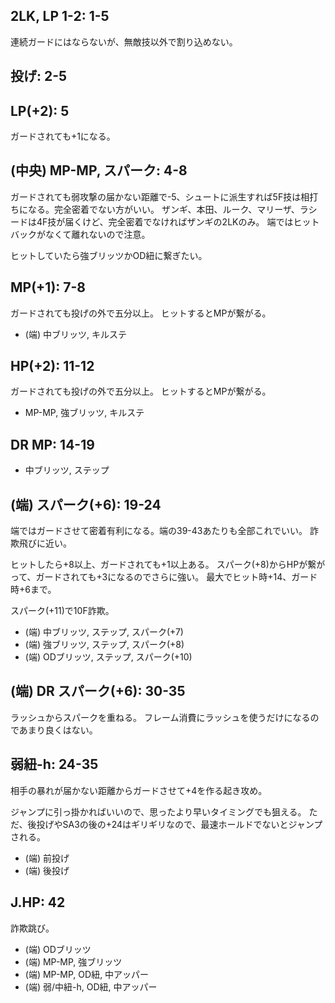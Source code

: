 ## 2LK, LP 1-2: 1-5

連続ガードにはならないが、無敵技以外で割り込めない。

## 投げ: 2-5

## LP(+2): 5

ガードされても+1になる。

## (中央) MP-MP, スパーク: 4-8

ガードされても弱攻撃の届かない距離で-5、シュートに派生すれば5F技は相打ちになる。完全密着でない方がいい。
ザンギ、本田、ルーク、マリーザ、ラシードは4F技が届くけど、完全密着でなければザンギの2LKのみ。
端ではヒットバックがなくて離れないので注意。

ヒットしていたら強ブリッツかOD紐に繋ぎたい。

## MP(+1): 7-8

ガードされても投げの外で五分以上。
ヒットするとMPが繋がる。

- (端) 中ブリッツ, キルステ

## HP(+2): 11-12

ガードされても投げの外で五分以上。
ヒットするとMPが繋がる。

- MP-MP, 強ブリッツ, キルステ

## DR MP: 14-19

- 中ブリッツ, ステップ

## (端) スパーク(+6): 19-24

端ではガードさせて密着有利になる。端の39-43あたりも全部これでいい。
詐欺飛びに近い。

ヒットしたら+8以上、ガードされても+1以上ある。
スパーク(+8)からHPが繋がって、ガードされても+3になるのでさらに強い。
最大でヒット時+14、ガード時+6まで。

スパーク(+11)で10F詐欺。

- (端) 中ブリッツ, ステップ, スパーク(+7)
- (端) 強ブリッツ, ステップ, スパーク(+8)
- (端) ODブリッツ, ステップ, スパーク(+10)

## (端) DR スパーク(+6): 30-35

ラッシュからスパークを重ねる。
フレーム消費にラッシュを使うだけになるのであまり良くはない。

## 弱紐-h: 24-35

相手の暴れが届かない距離からガードさせて+4を作る起き攻め。

ジャンプに引っ掛かればいいので、思ったより早いタイミングでも狙える。
ただ、後投げやSA3の後の+24はギリギリなので、最速ホールドでないとジャンプされる。

- (端) 前投げ
- (端) 後投げ

## J.HP: 42

詐欺跳び。

- (端) ODブリッツ
- (端) MP-MP, 強ブリッツ
- (端) MP-MP, OD紐, 中アッパー
- (端) 弱/中紐-h, OD紐, 中アッパー
